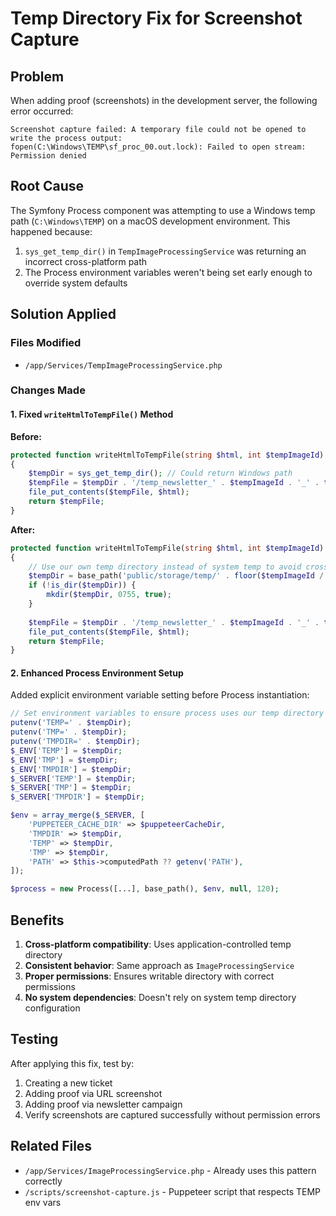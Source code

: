 # Temp Directory Fix for Screenshot Capture

## Problem
When adding proof (screenshots) in the development server, the following error occurred:
```
Screenshot capture failed: A temporary file could not be opened to write the process output: 
fopen(C:\Windows\TEMP\sf_proc_00.out.lock): Failed to open stream: Permission denied
```

## Root Cause
The Symfony Process component was attempting to use a Windows temp path (`C:\Windows\TEMP`) on a macOS development environment. This happened because:

1. `sys_get_temp_dir()` in `TempImageProcessingService` was returning an incorrect cross-platform path
2. The Process environment variables weren't being set early enough to override system defaults

## Solution Applied

### Files Modified
- `/app/Services/TempImageProcessingService.php`

### Changes Made

#### 1. Fixed `writeHtmlToTempFile()` Method
**Before:**
```php
protected function writeHtmlToTempFile(string $html, int $tempImageId): string
{
    $tempDir = sys_get_temp_dir(); // Could return Windows path
    $tempFile = $tempDir . '/temp_newsletter_' . $tempImageId . '_' . time() . '.html';
    file_put_contents($tempFile, $html);
    return $tempFile;
}
```

**After:**
```php
protected function writeHtmlToTempFile(string $html, int $tempImageId): string
{
    // Use our own temp directory instead of system temp to avoid cross-platform issues
    $tempDir = base_path('public/storage/temp/' . floor($tempImageId / 100));
    if (!is_dir($tempDir)) {
        mkdir($tempDir, 0755, true);
    }
    
    $tempFile = $tempDir . '/temp_newsletter_' . $tempImageId . '_' . time() . '.html';
    file_put_contents($tempFile, $html);
    return $tempFile;
}
```

#### 2. Enhanced Process Environment Setup
Added explicit environment variable setting before Process instantiation:

```php
// Set environment variables to ensure process uses our temp directory
putenv('TEMP=' . $tempDir);
putenv('TMP=' . $tempDir);
putenv('TMPDIR=' . $tempDir);
$_ENV['TEMP'] = $tempDir;
$_ENV['TMP'] = $tempDir;
$_ENV['TMPDIR'] = $tempDir;
$_SERVER['TEMP'] = $tempDir;
$_SERVER['TMP'] = $tempDir;
$_SERVER['TMPDIR'] = $tempDir;

$env = array_merge($_SERVER, [
    'PUPPETEER_CACHE_DIR' => $puppeteerCacheDir,
    'TMPDIR' => $tempDir,
    'TEMP' => $tempDir,
    'TMP' => $tempDir,
    'PATH' => $this->computedPath ?? getenv('PATH'),
]);

$process = new Process([...], base_path(), $env, null, 120);
```

## Benefits
1. **Cross-platform compatibility**: Uses application-controlled temp directory
2. **Consistent behavior**: Same approach as `ImageProcessingService`
3. **Proper permissions**: Ensures writable directory with correct permissions
4. **No system dependencies**: Doesn't rely on system temp directory configuration

## Testing
After applying this fix, test by:
1. Creating a new ticket
2. Adding proof via URL screenshot
3. Adding proof via newsletter campaign
4. Verify screenshots are captured successfully without permission errors

## Related Files
- `/app/Services/ImageProcessingService.php` - Already uses this pattern correctly
- `/scripts/screenshot-capture.js` - Puppeteer script that respects TEMP env vars
